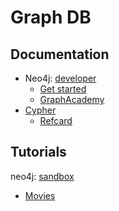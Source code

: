 # Graph DB

## Documentation

- Neo4j: [developer](https://neo4j.com/developer/)
  - [Get started](https://neo4j.com/developer/get-started)
  - [GraphAcademy](https://neo4j.com/graphacademy)
- [Cypher](https://neo4j.com/docs/cypher-manual/current/)
  - [Refcard](https://neo4j.com/docs/cypher-refcard/current/)

## Tutorials

neo4j: [sandbox](https://sandbox.neo4j.com)

- [Movies](tutorials/movies/README.md)
